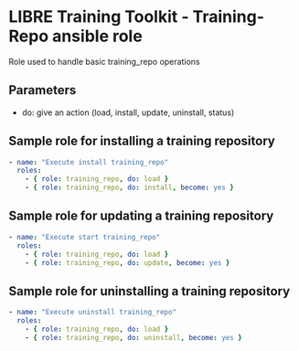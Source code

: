 # LIBRE Training Toolkit - Training-Repo ansible role 

Role used to handle basic training_repo operations

## Parameters

- do: give an action (load, install, update, uninstall, status)


## Sample role for installing a training repository
```yaml
- name: "Execute install training_repo"
  roles:
    - { role: training_repo, do: load }
    - { role: training_repo, do: install, become: yes }
```

## Sample role for updating a training repository
```yaml
- name: "Execute start training_repo"
  roles:
    - { role: training_repo, do: load }
    - { role: training_repo, do: update, become: yes }
```

## Sample role for uninstalling a training repository
```yaml
- name: "Execute uninstall training_repo"
  roles:
    - { role: training_repo, do: load }
    - { role: training_repo, do: uninstall, become: yes }
```
